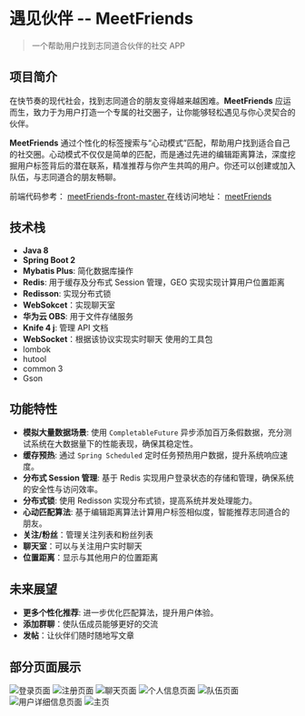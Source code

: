 # 遇见伙伴 -- MeetFriends
> 一个帮助用户找到志同道合伙伴的社交 APP

## 项目简介
在快节奏的现代社会，找到志同道合的朋友变得越来越困难。**MeetFriends** 应运而生，致力于为用户打造一个专属的社交圈子，让你能够轻松遇见与你心灵契合的伙伴。

**MeetFriends** 通过个性化的标签搜索与“心动模式”匹配，帮助用户找到适合自己的社交圈。心动模式不仅仅是简单的匹配，而是通过先进的编辑距离算法，深度挖掘用户标签背后的潜在联系，精准推荐与你产生共鸣的用户。你还可以创建或加入队伍，与志同道合的朋友畅聊。

前端代码参考： [meetFriends-front-master ]( https://github.com/lhf2003/meetFriends-front-master )
在线访问地址： [meetFriends]( http://meetfei.cn )
## 技术栈
- **Java 8** 
- **Spring Boot 2**
- **Mybatis Plus**: 简化数据库操作 
- **Redis**: 用于缓存及分布式 Session 管理，GEO 实现实现计算用户位置距离
- **Redisson**: 实现分布式锁 
- **WebSokcet**：实现聊天室
- **华为云 OBS**: 用于文件存储服务 
- **Knife 4 j**: 管理 API 文档
- **WebSocket**：根据该协议实现实时聊天
使用的工具包
- lombok
- hutool
- common 3
- Gson
## 功能特性
- **模拟大量数据场景**: 使用 `CompletableFuture` 异步添加百万条假数据，充分测试系统在大数据量下的性能表现，确保其稳定性。
- **缓存预热**: 通过 `Spring Scheduled` 定时任务预热用户数据，提升系统响应速度。
- **分布式 Session 管理**: 基于 Redis 实现用户登录状态的存储和管理，确保系统的安全性与访问效率。
- **分布式锁**: 使用 Redisson 实现分布式锁，提高系统并发处理能力。
- **心动匹配算法**: 基于编辑距离算法计算用户标签相似度，智能推荐志同道合的朋友。
- **关注/粉丝**：管理关注列表和粉丝列表
- **聊天室**：可以与关注用户实时聊天
- **位置距离**：显示与其他用户的位置距离

## 未来展望
- **更多个性化推荐**: 进一步优化匹配算法，提升用户体验。
- **添加群聊**：使队伍成员能够更好的交流
- **发帖**：让伙伴们随时随地写文章

## 部分页面展示
![登录页面](meetFriends/imgs/1.png)
![注册页面](meetFriends/imgs/2.png)
![聊天页面](meetFriends/imgs/3.png)
![个人信息页面](meetFriends/imgs/4.png)
![队伍页面](meet-friends/imgs/5.png)
![用户详细信息页面](meetFriends/imgs/7.png)
![主页](meetFriends/imgs/8.png)



